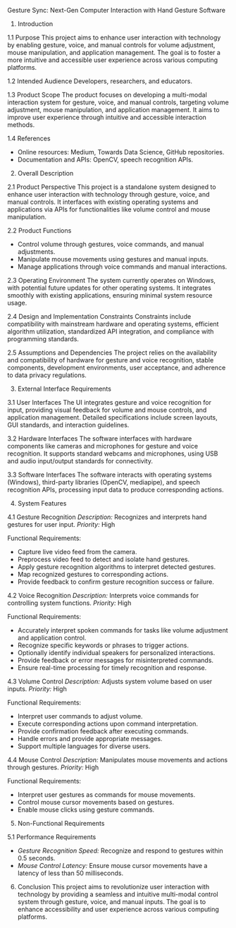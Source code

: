  Gesture Sync: Next-Gen Computer Interaction with Hand Gesture Software

 1. Introduction

 1.1 Purpose
This project aims to enhance user interaction with technology by enabling gesture, voice, and manual controls for volume adjustment, mouse manipulation, and application management. The goal is to foster a more intuitive and accessible user experience across various computing platforms.

1.2 Intended Audience
Developers, researchers, and educators.

 1.3 Product Scope
The product focuses on developing a multi-modal interaction system for gesture, voice, and manual controls, targeting volume adjustment, mouse manipulation, and application management. It aims to improve user experience through intuitive and accessible interaction methods.

 1.4 References
- Online resources: Medium, Towards Data Science, GitHub repositories.
- Documentation and APIs: OpenCV, speech recognition APIs.

 2. Overall Description

 2.1 Product Perspective
This project is a standalone system designed to enhance user interaction with technology through gesture, voice, and manual controls. It interfaces with existing operating systems and applications via APIs for functionalities like volume control and mouse manipulation.

 2.2 Product Functions
- Control volume through gestures, voice commands, and manual adjustments.
- Manipulate mouse movements using gestures and manual inputs.
- Manage applications through voice commands and manual interactions.

 2.3 Operating Environment
The system currently operates on Windows, with potential future updates for other operating systems. It integrates smoothly with existing applications, ensuring minimal system resource usage.

 2.4 Design and Implementation Constraints
Constraints include compatibility with mainstream hardware and operating systems, efficient algorithm utilization, standardized API integration, and compliance with programming standards.

 2.5 Assumptions and Dependencies
The project relies on the availability and compatibility of hardware for gesture and voice recognition, stable components, development environments, user acceptance, and adherence to data privacy regulations.

3. External Interface Requirements

 3.1 User Interfaces
The UI integrates gesture and voice recognition for input, providing visual feedback for volume and mouse controls, and application management. Detailed specifications include screen layouts, GUI standards, and interaction guidelines.

 3.2 Hardware Interfaces
The software interfaces with hardware components like cameras and microphones for gesture and voice recognition. It supports standard webcams and microphones, using USB and audio input/output standards for connectivity.

 3.3 Software Interfaces
The software interacts with operating systems (Windows), third-party libraries (OpenCV, mediapipe), and speech recognition APIs, processing input data to produce corresponding actions.

 4. System Features

 4.1 Gesture Recognition
*Description:* Recognizes and interprets hand gestures for user input.
*Priority:* High

Functional Requirements:
- Capture live video feed from the camera.
- Preprocess video feed to detect and isolate hand gestures.
- Apply gesture recognition algorithms to interpret detected gestures.
- Map recognized gestures to corresponding actions.
- Provide feedback to confirm gesture recognition success or failure.

 4.2 Voice Recognition
*Description:* Interprets voice commands for controlling system functions.
*Priority:* High

Functional Requirements:
- Accurately interpret spoken commands for tasks like volume adjustment and application control.
- Recognize specific keywords or phrases to trigger actions.
- Optionally identify individual speakers for personalized interactions.
- Provide feedback or error messages for misinterpreted commands.
- Ensure real-time processing for timely recognition and response.

 4.3 Volume Control
*Description:* Adjusts system volume based on user inputs.
*Priority:* High

Functional Requirements:
- Interpret user commands to adjust volume.
- Execute corresponding actions upon command interpretation.
- Provide confirmation feedback after executing commands.
- Handle errors and provide appropriate messages.
- Support multiple languages for diverse users.

4.4 Mouse Control
*Description:* Manipulates mouse movements and actions through gestures.
*Priority:* High

Functional Requirements:
- Interpret user gestures as commands for mouse movements.
- Control mouse cursor movements based on gestures.
- Enable mouse clicks using gesture commands.

5. Non-Functional Requirements

 5.1 Performance Requirements
- *Gesture Recognition Speed:* Recognize and respond to gestures within 0.5 seconds.
- *Mouse Control Latency:* Ensure mouse cursor movements have a latency of less than 50 milliseconds.

6. Conclusion
This project aims to revolutionize user interaction with technology by providing a seamless and intuitive multi-modal control system through gesture, voice, and manual inputs. The goal is to enhance accessibility and user experience across various computing platforms.
